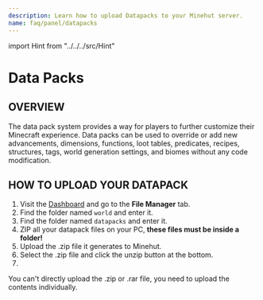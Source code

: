 ```yaml
---
description: Learn how to upload Datapacks to your Minehut server.
name: faq/panel/datapacks
---
```


import Hint from "../../../src/Hint"

# Data Packs

## OVERVIEW

The data pack system provides a way for players to further customize their Minecraft experience. Data packs can be used to override or add new advancements, dimensions, functions, loot tables, predicates, recipes, structures, tags, world generation settings, and biomes without any code modification.

## HOW TO UPLOAD YOUR DATAPACK

1. Visit the [Dashboard](https://minehut.com/dashboard/home) and go to the **File Manager** tab.
2. Find the folder named `world` and enter it.
3. Find the folder named `datapacks` and enter it.
4. ZIP all your datapack files on your PC, **these files must be inside a folder!**
5. Upload the .zip file it generates to Minehut.
6. Select the .zip file and click the unzip button at the bottom.
7. 
<Hint severity="info">
You can't directly upload the <inlineCode>.zip</inlineCode> or <inlineCode>.rar</inlineCode> file, you need to upload the contents individually.
</Hint>
